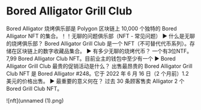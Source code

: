 # Bored Alligator Grill Club

Bored Alligator 烧烤俱乐部是 Polygon 区块链上 10,000 个独特的 Bored Alligator NFT 的集合。！！无聊的问题俱乐部（NFT - 常见问题）
▶ 什么是无聊的烧烤俱乐部？
Bored Alligator Grill Club 是一个 NFT（不可替代代币系列）。存储在区块链上的数字收藏品集合。
▶ 有多少无聊的烧烤代币？
一个有3位NTF。7,99 Bored Alligator Club NFT。目前业主的钱包中至少有一个
▶ Bored Alligator Grill Club 最贵的促销活动是什么？
出售最昂贵的 Bored Alligator Grill Club NFT 是 Bored Alligator #248。它于 2022 年 6 月 16 日（2 个月前）1.2 美元的价格出售。
▶ 最重要的意义何在？
过去 30 条顾客售卖 Alligator 2 个 Bored Grill Club NFT。

![nft](unnamed (1).png)
